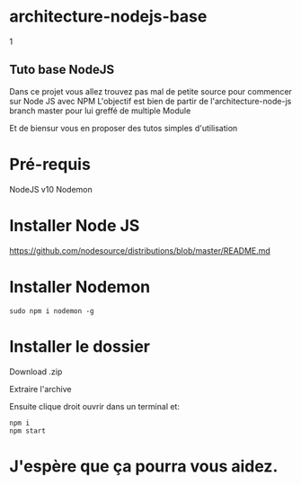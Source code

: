 # architecture-nodejs-base
1
## Tuto base NodeJS

Dans ce projet vous allez trouvez pas mal de petite source pour commencer sur Node JS avec NPM
L'objectif est bien de partir de l'architecture-node-js branch master pour lui greffé de multiple Module

Et de biensur vous en proposer des tutos simples d'utilisation

# Pré-requis

NodeJS v10
Nodemon

# Installer Node JS
https://github.com/nodesource/distributions/blob/master/README.md

# Installer Nodemon
```
sudo npm i nodemon -g
```

# Installer le dossier
Download .zip

Extraire l'archive

Ensuite clique droit ouvrir dans un terminal et:

```
npm i
npm start
```
# J'espère que ça pourra vous aidez.
